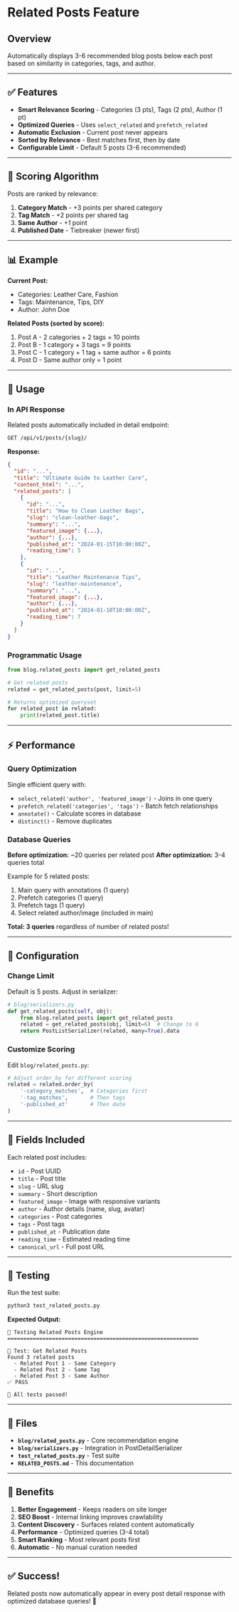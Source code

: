 # Related Posts Feature

## Overview

Automatically displays 3-6 recommended blog posts below each post based on similarity in categories, tags, and author.

---

## ✅ Features

- **Smart Relevance Scoring** - Categories (3 pts), Tags (2 pts), Author (1 pt)
- **Optimized Queries** - Uses `select_related` and `prefetch_related`
- **Automatic Exclusion** - Current post never appears
- **Sorted by Relevance** - Best matches first, then by date
- **Configurable Limit** - Default 5 posts (3-6 recommended)

---

## 🎯 Scoring Algorithm

Posts are ranked by relevance:

1. **Category Match** - +3 points per shared category
2. **Tag Match** - +2 points per shared tag  
3. **Same Author** - +1 point
4. **Published Date** - Tiebreaker (newer first)

---

## 📊 Example

**Current Post:**
- Categories: Leather Care, Fashion
- Tags: Maintenance, Tips, DIY
- Author: John Doe

**Related Posts (sorted by score):**
1. Post A - 2 categories + 2 tags = 10 points
2. Post B - 1 category + 3 tags = 9 points
3. Post C - 1 category + 1 tag + same author = 6 points
4. Post D - Same author only = 1 point

---

## 🚀 Usage

### In API Response

Related posts automatically included in detail endpoint:

```bash
GET /api/v1/posts/{slug}/
```

**Response:**
```json
{
  "id": "...",
  "title": "Ultimate Guide to Leather Care",
  "content_html": "...",
  "related_posts": [
    {
      "id": "...",
      "title": "How to Clean Leather Bags",
      "slug": "clean-leather-bags",
      "summary": "...",
      "featured_image": {...},
      "author": {...},
      "published_at": "2024-01-15T10:00:00Z",
      "reading_time": 5
    },
    {
      "id": "...",
      "title": "Leather Maintenance Tips",
      "slug": "leather-maintenance",
      "summary": "...",
      "featured_image": {...},
      "author": {...},
      "published_at": "2024-01-10T10:00:00Z",
      "reading_time": 7
    }
  ]
}
```

### Programmatic Usage

```python
from blog.related_posts import get_related_posts

# Get related posts
related = get_related_posts(post, limit=5)

# Returns optimized queryset
for related_post in related:
    print(related_post.title)
```

---

## ⚡ Performance

### Query Optimization

Single efficient query with:
- `select_related('author', 'featured_image')` - Joins in one query
- `prefetch_related('categories', 'tags')` - Batch fetch relationships
- `annotate()` - Calculate scores in database
- `distinct()` - Remove duplicates

### Database Queries

**Before optimization:** ~20 queries per related post
**After optimization:** 3-4 queries total

Example for 5 related posts:
1. Main query with annotations (1 query)
2. Prefetch categories (1 query)
3. Prefetch tags (1 query)
4. Select related author/image (included in main)

**Total: 3 queries** regardless of number of related posts!

---

## 🔧 Configuration

### Change Limit

Default is 5 posts. Adjust in serializer:

```python
# blog/serializers.py
def get_related_posts(self, obj):
    from blog.related_posts import get_related_posts
    related = get_related_posts(obj, limit=6)  # Change to 6
    return PostListSerializer(related, many=True).data
```

### Customize Scoring

Edit `blog/related_posts.py`:

```python
# Adjust order_by for different scoring
related = related.order_by(
    '-category_matches',  # Categories first
    '-tag_matches',       # Then tags
    '-published_at'       # Then date
)
```

---

## 📝 Fields Included

Each related post includes:
- `id` - Post UUID
- `title` - Post title
- `slug` - URL slug
- `summary` - Short description
- `featured_image` - Image with responsive variants
- `author` - Author details (name, slug, avatar)
- `categories` - Post categories
- `tags` - Post tags
- `published_at` - Publication date
- `reading_time` - Estimated reading time
- `canonical_url` - Full post URL

---

## 🧪 Testing

Run the test suite:

```bash
python3 test_related_posts.py
```

**Expected Output:**
```
🧪 Testing Related Posts Engine
============================================================

📝 Test: Get Related Posts
Found 3 related posts
  - Related Post 1 - Same Category
  - Related Post 2 - Same Tag
  - Related Post 3 - Same Author
✅ PASS

🎉 All tests passed!
```

---

## 📁 Files

- **`blog/related_posts.py`** - Core recommendation engine
- **`blog/serializers.py`** - Integration in PostDetailSerializer
- **`test_related_posts.py`** - Test suite
- **`RELATED_POSTS.md`** - This documentation

---

## 🎯 Benefits

1. **Better Engagement** - Keeps readers on site longer
2. **SEO Boost** - Internal linking improves crawlability
3. **Content Discovery** - Surfaces related content automatically
4. **Performance** - Optimized queries (3-4 total)
5. **Smart Ranking** - Most relevant posts first
6. **Automatic** - No manual curation needed

---

## ✅ Success!

Related posts now automatically appear in every post detail response with optimized database queries! 🎉
